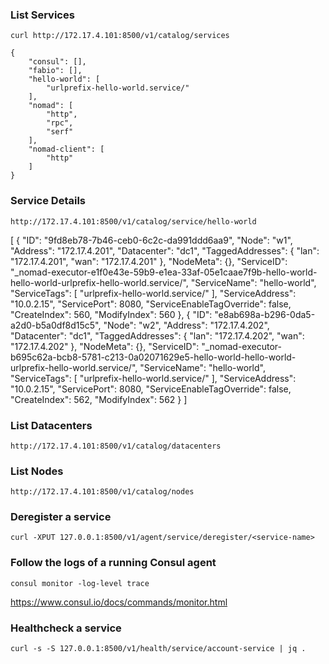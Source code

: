 
### List Services
``curl http://172.17.4.101:8500/v1/catalog/services``

```
{
    "consul": [],
    "fabio": [],
    "hello-world": [
        "urlprefix-hello-world.service/"
    ],
    "nomad": [
        "http",
        "rpc",
        "serf"
    ],
    "nomad-client": [
        "http"
    ]
}
```
### Service Details
``http://172.17.4.101:8500/v1/catalog/service/hello-world``


[
    {
        "ID": "9fd8eb78-7b46-ceb0-6c2c-da991ddd6aa9",
        "Node": "w1",
        "Address": "172.17.4.201",
        "Datacenter": "dc1",
        "TaggedAddresses": {
            "lan": "172.17.4.201",
            "wan": "172.17.4.201"
        },
        "NodeMeta": {},
        "ServiceID": "_nomad-executor-e1f0e43e-59b9-e1ea-33af-05e1caae7f9b-hello-world-hello-world-urlprefix-hello-world.service/",
        "ServiceName": "hello-world",
        "ServiceTags": [
            "urlprefix-hello-world.service/"
        ],
        "ServiceAddress": "10.0.2.15",
        "ServicePort": 8080,
        "ServiceEnableTagOverride": false,
        "CreateIndex": 560,
        "ModifyIndex": 560
    },
    {
        "ID": "e8ab698a-b296-0da5-a2d0-b5a0df8d15c5",
        "Node": "w2",
        "Address": "172.17.4.202",
        "Datacenter": "dc1",
        "TaggedAddresses": {
            "lan": "172.17.4.202",
            "wan": "172.17.4.202"
        },
        "NodeMeta": {},
        "ServiceID": "_nomad-executor-b695c62a-bcb8-5781-c213-0a02071629e5-hello-world-hello-world-urlprefix-hello-world.service/",
        "ServiceName": "hello-world",
        "ServiceTags": [
            "urlprefix-hello-world.service/"
        ],
        "ServiceAddress": "10.0.2.15",
        "ServicePort": 8080,
        "ServiceEnableTagOverride": false,
        "CreateIndex": 562,
        "ModifyIndex": 562
    }
]

### List Datacenters

``http://172.17.4.101:8500/v1/catalog/datacenters``

### List Nodes

``http://172.17.4.101:8500/v1/catalog/nodes``


### Deregister a service
``curl -XPUT 127.0.0.1:8500/v1/agent/service/deregister/<service-name>``

### Follow the logs of a running Consul agent
``consul monitor -log-level trace``

https://www.consul.io/docs/commands/monitor.html

### Healthcheck a service
``curl -s -S 127.0.0.1:8500/v1/health/service/account-service | jq .``

